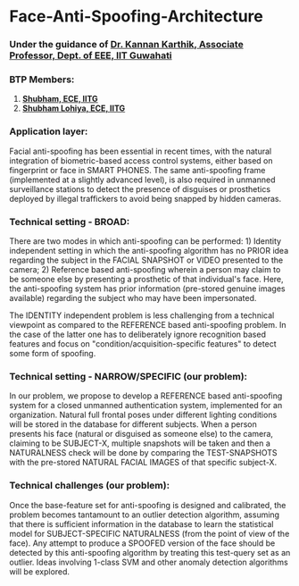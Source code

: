 # Face-Anti-Spoofing-Architecture

### Under the guidance of [Dr. Kannan Karthik, Associate Professor, Dept. of EEE, IIT Guwahati](http://www.iitg.ac.in/engfac/k.karthik/ "Dr. Kannan Karthik's Homepage")

### BTP Members:

1. [**Shubham, ECE, IITG**](https://www.linkedin.com/in/shubham-iitg-ece/ "Shubham's LinkedIn")
2. [**Shubham Lohiya, ECE, IITG**](https://www.linkedin.com/in/shubham-lohiya/ "Shubham Lohiya's LinkedIn")

### Application layer:

Facial anti-spoofing has been essential in recent times, with the natural integration of biometric-based access control systems, either based on fingerprint or face in SMART PHONES. The same anti-spoofing frame (implemented at a slightly advanced level), is also required in unmanned surveillance stations to detect the presence of disguises or prosthetics deployed by illegal traffickers to avoid being snapped by hidden cameras.

### Technical setting - BROAD:

There are two modes in which anti-spoofing can be performed: 1) Identity independent setting in which the anti-spoofing algorithm has no PRIOR idea regarding the subject in the FACIAL SNAPSHOT or VIDEO presented to the camera; 2) Reference based anti-spoofing wherein a person may claim to be someone else by presenting a prosthetic of that individual's face. Here, the anti-spoofing system has prior information (pre-stored genuine images available) regarding the subject who may have been impersonated.

The IDENTITY independent problem is less challenging from a technical viewpoint as compared to the REFERENCE based anti-spoofing problem. In the case of the latter one has to deliberately ignore recognition based features and focus on "condition/acquisition-specific features" to detect some form of spoofing.

### Technical setting - NARROW/SPECIFIC (our problem):

In our problem, we propose to develop a REFERENCE based anti-spoofing system for a closed unmanned authentication system, implemented for an organization. Natural full frontal poses under different lighting conditions will be stored in the database for different subjects. When a person presents his face (natural or disguised as someone else) to the camera, claiming to be SUBJECT-X, multiple snapshots will be taken and then a NATURALNESS check will be done by comparing the TEST-SNAPSHOTS with the pre-stored NATURAL FACIAL IMAGES of that specific subject-X.

### Technical challenges (our problem):

Once the base-feature set for anti-spoofing is designed and calibrated, the problem becomes tantamount to an outlier detection algorithm, assuming that there is sufficient information in the database to learn the statistical model for SUBJECT-SPECIFIC NATURALNESS  (from the point of view of the face). Any attempt to produce a SPOOFED version of the face should be detected by this anti-spoofing algorithm by treating this test-query set as an outlier. Ideas involving 1-class SVM and other anomaly detection algorithms will be explored.

